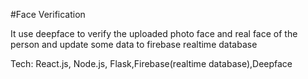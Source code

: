 #Face Verification

It use deepface to verify the uploaded photo face and real face of the person and update some data to firebase realtime database

Tech: React.js, Node.js, Flask,Firebase(realtime database),Deepface
